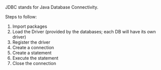 JDBC stands for Java Database Connectivity.

Steps to follow: 
1. Import packages
2. Load the Driver (provided by the databases; each DB will have its own driver)
3. Register the driver
4. Create a connection
5. Create a statement
6. Execute the statement
7. Close the connection

